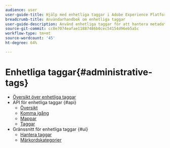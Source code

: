 ```yaml
---
audience: user
user-guide-title: Hjälp med enhetliga taggar i Adobe Experience Platform
breadcrumb-title: Användarhandbok om enhetliga taggar
user-guide-description: Använd enhetliga taggar för att hantera metadata-taxonomier. Lär dig hur du skapar taggkategorier och taggar.
source-git-commit: cc8e7074eafae11887486b0cec54154d96eb5a5c
workflow-type: tm+mt
source-wordcount: '45'
ht-degree: 64%

---
```



# Enhetliga taggar{#administrative-tags}

* [Översikt över enhetliga taggar](overview.md)
* API för enhetliga taggar {#api}
   * [Översikt](api/overview.md)
   * [Komma igång](api/getting-started.md)
   * [Mappar](api/folders.md)
   * [Taggar](api/tags.md)
* Gränssnitt för enhetliga taggar {#ui}
   * [Hantera taggar](ui/managing-tags.md)
   * [Märkordskategorier](ui/tags-categories.md)
